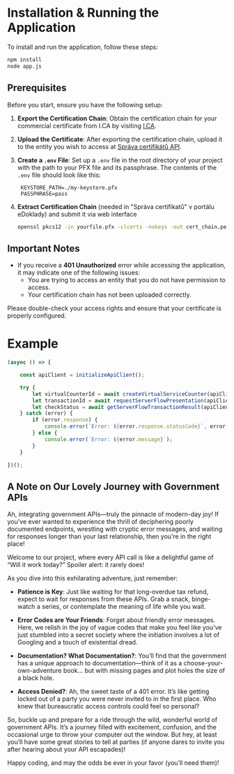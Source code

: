 # Installation & Running the Application

To install and run the application, follow these steps:

```bash
npm install
node app.js
```

## Prerequisites

Before you start, ensure you have the following setup:

1. **Export the Certification Chain**: Obtain the certification chain for your commercial certificate from I.CA by visiting [I.CA](https://www.ica.cz/).
2. **Upload the Certificate**: After exporting the certification chain, upload it to the entity you wish to access at [Správa certifikátů API](https://sprava.edoklady.gov.cz/nastaveni).
3. **Create a `.env` File**: Set up a `.env` file in the root directory of your project with the path to your PFX file and its passphrase. The contents of the `.env` file should look like this:

   ```
    KEYSTORE_PATH=./my-keystore.pfx
    PASSPHRASE=pass
   ```

4. **Extract Certification Chain** (needed in "Správa certifikatů" v portálu eDoklady) and submit it via web interface

   ```bash
   openssl pkcs12 -in yourfile.pfx -clcerts -nokeys -out cert_chain.pem
   ```

## Important Notes

- If you receive a **401 Unauthorized** error while accessing the application, it may indicate one of the following issues:
  - You are trying to access an entity that you do not have permission to access.
  - Your certification chain has not been uploaded correctly.

Please double-check your access rights and ensure that your certificate is properly configured.


# Example

```javascript
(async () => {

    const apiClient = initializeApiClient();

    try {
        let virtualCounterId = await createVirtualServiceCounter(apiClient); // Create a Counter, which you may need just one
        let transactionId = await requestServerFlowPresentation(apiClient, virtualCounterId); // Create new Transaction for each auth request
        let checkStatus = await getServerFlowTransactionResult(apiClient, transactionId);
    } catch (error) {
        if (error.response) {
            console.error(`Error: ${error.response.statusCode}`, error.response.body);
        } else {
            console.error(`Error: ${error.message}`);
        }                                                                                                                                                                                                                                                
    }

})();
```


## A Note on Our Lovely Journey with Government APIs

Ah, integrating government APIs—truly the pinnacle of modern-day joy! If you’ve ever wanted to experience the thrill of deciphering poorly documented endpoints, wrestling with cryptic error messages, and waiting for responses longer than your last relationship, then you’re in the right place!

Welcome to our project, where every API call is like a delightful game of “Will it work today?” Spoiler alert: it rarely does! 

As you dive into this exhilarating adventure, just remember:

- **Patience is Key**: Just like waiting for that long-overdue tax refund, expect to wait for responses from these APIs. Grab a snack, binge-watch a series, or contemplate the meaning of life while you wait.

- **Error Codes are Your Friends**: Forget about friendly error messages. Here, we relish in the joy of vague codes that make you feel like you’ve just stumbled into a secret society where the initiation involves a lot of Googling and a touch of existential dread.

- **Documentation? What Documentation?**: You’ll find that the government has a unique approach to documentation—think of it as a choose-your-own-adventure book... but with missing pages and plot holes the size of a black hole.

- **Access Denied?**: Ah, the sweet taste of a 401 error. It’s like getting locked out of a party you were never invited to in the first place. Who knew that bureaucratic access controls could feel so personal?

So, buckle up and prepare for a ride through the wild, wonderful world of government APIs. It’s a journey filled with excitement, confusion, and the occasional urge to throw your computer out the window. But hey, at least you’ll have some great stories to tell at parties (if anyone dares to invite you after hearing about your API escapades)!

Happy coding, and may the odds be ever in your favor (you’ll need them)!
